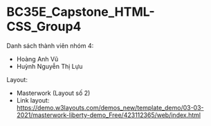 # BC35E_Capstone_HTML-CSS_Group4

Danh sách thành viên nhóm 4:
- Hoàng Anh Vũ
- Huỳnh Nguyễn Thị Lựu

Layout:
- Masterwork (Layout số 2)
- Link layout: https://demo.w3layouts.com/demos_new/template_demo/03-03-2021/masterwork-liberty-demo_Free/423112365/web/index.html
            